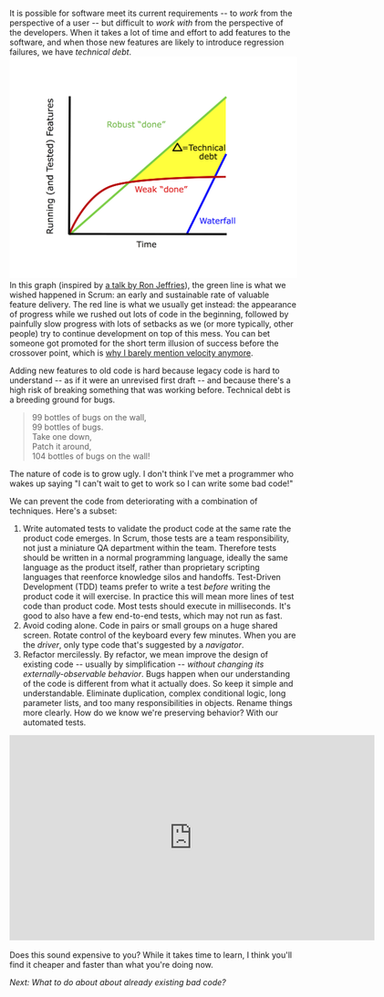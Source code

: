 It is possible for software meet its current requirements -- to *work* from the perspective of a user -- but difficult to *work with* from the perspective of the developers.  When it takes a lot of time and effort to add features to the software, and when those new features are likely to introduce regression failures, we have *technical debt*.
![Running Tested Features Graph](/assets/images/running-tested-features-graph.png)
In this graph (inspired by [a talk by Ron Jeffries](https://www.infoq.com/interviews/jeffries-running-tested-features)), the green line is what we wished happened in Scrum: an early and sustainable rate of valuable feature delivery. The red line is what we usually get instead: the appearance of progress while we rushed out lots of code in the beginning, followed by painfully slow progress with lots of setbacks as we (or more typically, other people) try to continue development on top of this mess. You can bet someone got promoted for the short term illusion of success before the crossover point, which is [why I barely mention velocity anymore](/why-i-barely-mention-velocity-anymore).

Adding new features to old code is hard because legacy code is hard to understand -- as if it were an unrevised first draft -- and because there's a high risk of breaking something that was working before. Technical debt is a breeding ground for bugs.

> 99 bottles of bugs on the wall,  
> 99 bottles of bugs.  
> Take one down,  
> Patch it around,  
> 104 bottles of bugs on the wall!

The nature of code is to grow ugly. I don't think I've met a programmer who wakes up saying "I can't wait to get to work so I can write some bad code!" 

We can prevent the code from deteriorating with a combination of techniques. Here's a subset:

1. Write automated tests to validate the product code at the same rate the product code emerges.  In Scrum, those tests are a team responsibility, not just a miniature QA department within the team.  Therefore tests should be written in a normal programming language, ideally the same language as the product itself, rather than proprietary scripting languages that reenforce knowledge silos and handoffs. Test-Driven Development (TDD) teams prefer to write a test *before* writing the product code it will exercise. In practice this will mean more lines of test code than product code. Most tests should execute in milliseconds. It's good to also have a few end-to-end tests, which may not run as fast.
1. Avoid coding alone. Code in pairs or small groups on a huge shared screen. Rotate control of the keyboard every few minutes. When you are the *driver*, only type code that's suggested by a *navigator*.
1. Refactor mercilessly. By refactor, we mean improve the design of existing code -- usually by simplification -- *without changing its externally-observable behavior*. Bugs happen when our understanding of the code is different from what it actually does.  So keep it simple and understandable. Eliminate duplication, complex conditional logic, long parameter lists, and too many responsibilities in objects. Rename things more clearly. How do we know we're preserving behavior? With our automated tests.

<iframe width="640" height="360" src="https://www.youtube-nocookie.com/embed/p_pvslS4gEI?controls=0&amp;showinfo=0" frameborder="0" allowfullscreen></iframe>

Does this sound expensive to you? While it takes time to learn, I think you'll find it cheaper and faster than what you're doing now.

*Next: What to do about about already existing bad code?*